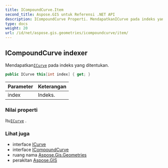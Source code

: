 ```yaml
---
title: ICompoundCurve.Item
second_title: Aspose.GIS untuk Referensi .NET API
description: ICompoundCurve Properti. MendapatkanICurve pada indeks yang ditentukan.
type: docs
weight: 20
url: /id/net/aspose.gis.geometries/icompoundcurve/item/
---
```

## ICompoundCurve indexer

Mendapatkan[`ICurve`](../../icurve/) pada indeks yang ditentukan.

```csharp
public ICurve this[int index] { get; }
```

| Parameter | Keterangan |
| --- | --- |
| index | Indeks. |

### Nilai properti

Itu[`ICurve`](../../icurve/) .

### Lihat juga

* interface [ICurve](../../icurve/)
* interface [ICompoundCurve](../)
* ruang nama [Aspose.Gis.Geometries](../../icompoundcurve/)
* perakitan [Aspose.GIS](../../../)


